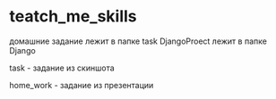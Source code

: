 # teatch_me_skills
домашние задание лежит в папке  task 
DjangoProect лежит в папке Django

task - задание из скиншота

home_work - задание из презентации
